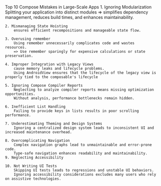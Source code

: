 Top 10 Compose Mistakes in Large-Scale Apps
	1. Ignoring Modularization
		Splitting your application into distinct modules 
		=> simplifies dependency management, reduces build times, and enhances maintainability.
	
	2. Mismanaging State Hoisting
		ensures efficient recompositions and manageable state flow.

	3. Overusing remember
		Using remember unnecessarily complicates code and wastes resources.
		=> Use remember sparingly for expensive calculations or state preservation.

	4. Improper Integration with Legacy Views
		cause memory leaks and lifecycle problems.
		Using AndroidView ensures that the lifecycle of the legacy view is properly tied to the composable's lifecycle

	5. Ignoring Compose Compiler Reports
		Neglecting to analyze compiler reports means missing optimization opportunities.
		Without analysis, performance bottlenecks remain hidden.

	6. Inefficient List Handling
		Failing to provide keys in lists results in poor scrolling performance.

	7. Underestimating Theming and Design Systems
		Ignoring a centralized design system leads to inconsistent UI and increased maintenance overhead.		
		
	8. Overcomplicating Navigation
		Complex navigation graphs lead to unmaintainable and error-prone code.
		Type-safe navigation enhances readability and maintainability.
	9. Neglecting Accessibility

	10. Not Writing UI Tests
		Skipping UI tests leads to regressions and unstable UI behaviors.
		Ignoring accessibility considerations excludes many users who rely on assistive technologies.